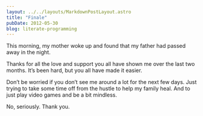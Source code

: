 ```yaml
---
layout: ../../layouts/MarkdownPostLayout.astro
title: "Finale"
pubDate: 2012-05-30
blog: literate-programming
---
```



This morning, my mother woke up and found that my father had passed away in the night.

Thanks for all the love and support you all have shown me over the last two months. It’s been hard, but you all have made it easier.

Don’t be worried if you don’t see me around a lot for the next few days. Just trying to take some time off from the hustle to help my family heal. And to just play video games and be a bit mindless.

No, seriously. Thank you.
